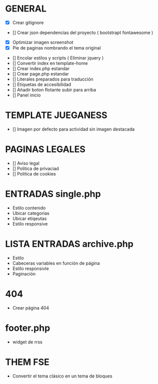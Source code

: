 # GENERAL
- [x] Crear gitignore
- [] Crear json dependencias del proyecto ( bootstrapt fontawesome )
- [X] Optimizar imagen screenshot
- [X] Pie de paginas nombrando el tema original
- [] Encolar estilos y scripts ( Eliminar jquery )
- [] Convertir index en template-home
- [] Crear index.php estandar
- [] Crear page.php estandar
- [] Literales preparados para traducción
- [] Etiquetas de accesibilidad
- [] Añadir boton flotante subir para arriba
- [] Panel inicio 

# TEMPLATE JUEGANESS
- [] Imagen por defecto para actividad sin imagen destacada

# PAGINAS LEGALES
- [] Aviso legal
- [] Politica de privaciad
- [] Politica de cookies


# ENTRADAS single.php
- Estilo contenido
- Ubicar categorias
- Ubicar etiqeutas
- Estilo responsive

# LISTA ENTRADAS archive.php
- Estilo
- Cabeceras variables en función de página
- Estilo responsivle
- Paginación

# 404
- Crear página 404

# footer.php
- widget de rrss

# THEM FSE
- Convertir el tema clásico en un tema de bloques


